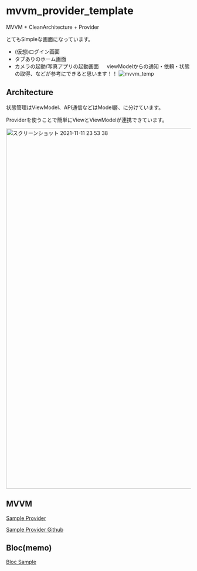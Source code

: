 # mvvm_provider_template

 MVVM + CleanArchitecture + Provider
 
 とてもSimpleな画面になっています。
 - (仮想)ログイン画面
 - タブありのホーム画面
 - カメラの起動/写真アプリの起動画面
　
 viewModelからの通知・依頼・状態の取得、などが参考にできると思います！！
![mvvm_temp](https://user-images.githubusercontent.com/77915965/142031019-f21cc36f-e91f-4048-8874-14c846085124.gif)


## Architecture

 状態管理はViewModel、API通信などはModel層、に分けています。
 
 Providerを使うことで簡単にViewとViewModelが連携できています。

<img width="982" alt="スクリーンショット 2021-11-11 23 53 38" src="https://user-images.githubusercontent.com/77915965/141318947-9b6b40d1-509d-4c10-9699-9d6126cd9194.png">

## MVVM

 [Sample Provider](https://flutter.dev/docs/development/data-and-backend/state-mgmt/simple)
 
 [Sample Provider Github](https://github.com/flutter/samples/tree/master/provider_shopper/lib)

## Bloc(memo)
[Bloc Sample](https://bloclibrary.dev/#/flutterlogintutorial)
